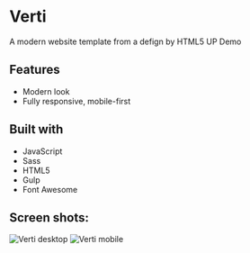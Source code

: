 # Verti 
A modern website template from a defign by HTML5 UP Demo 

## Features
* Modern look
* Fully responsive, mobile-first

## Built with
* JavaScript
* Sass
* HTML5
* Gulp
* Font Awesome

## Screen shots:
![Verti desktop](https://i.imgur.com/A5kNn6G.png)
![Verti mobile](https://i.imgur.com/f8to1WO.png)
